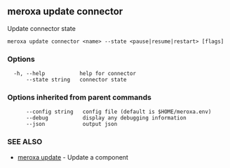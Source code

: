 ## meroxa update connector

Update connector state

```
meroxa update connector <name> --state <pause|resume|restart> [flags]
```

### Options

```
  -h, --help           help for connector
      --state string   connector state
```

### Options inherited from parent commands

```
      --config string   config file (default is $HOME/meroxa.env)
      --debug           display any debugging information
      --json            output json
```

### SEE ALSO

* [meroxa update](meroxa_update.md)	 - Update a component

